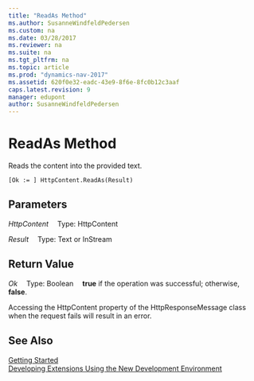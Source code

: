 ```yaml
---
title: "ReadAs Method"
ms.author: SusanneWindfeldPedersen
ms.custom: na
ms.date: 03/28/2017
ms.reviewer: na
ms.suite: na
ms.tgt_pltfrm: na
ms.topic: article
ms.prod: "dynamics-nav-2017"
ms.assetid: 620f0e32-eadc-43e9-8f6e-8fc0b12c3aaf
caps.latest.revision: 9
manager: edupont
author: SusanneWindfeldPedersen
---
```


# ReadAs Method
Reads the content into the provided text.

```
[Ok := ] HttpContent.ReadAs(Result)
```

## Parameters
*HttpContent*
&emsp;Type: HttpContent

*Result*
&emsp;Type: Text or InStream

## Return Value
*Ok*
&emsp;Type: Boolean
&emsp;**true** if the operation was successful; otherwise, **false**. 

Accessing the HttpContent property of the HttpResponseMessage class when the request fails will result in an error.

## See Also
[Getting Started](newdev-get-started.md)  
[Developing Extensions Using the New Development Environment](newdev-dev-overview.md)